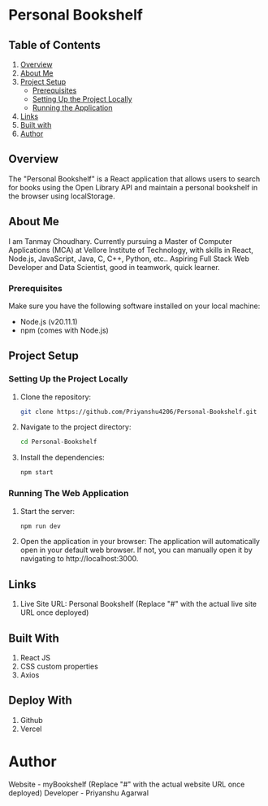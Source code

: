 # Personal Bookshelf

## Table of Contents
1. [Overview](#overview)
2. [About Me](#about-me)
3. [Project Setup](#project-setup)
    - [Prerequisites](#prerequisites)
    - [Setting Up the Project Locally](#setting-up-the-project-locally)
    - [Running the Application](#running-the-application)
4. [Links](#links)
5. [Built with](#built-with)
6. [Author](#author)

## Overview
The "Personal Bookshelf" is a React application that allows users to search for books using the Open Library API and maintain a personal bookshelf in the browser using localStorage.

## About Me
I am Tanmay Choudhary. Currently pursuing a Master of Computer Applications (MCA) at Vellore Institute of Technology, with skills in React, Node.js, JavaScript, Java, C, C++, Python, etc.. Aspiring Full Stack Web Developer and Data Scientist, good in teamwork, quick learner.

### Prerequisites
Make sure you have the following software installed on your local machine:
- Node.js (v20.11.1)
- npm (comes with Node.js)

## Project Setup
### Setting Up the Project Locally
1. Clone the repository:
   ```bash
   git clone https://github.com/Priyanshu4206/Personal-Bookshelf.git
2. Navigate to the project directory:
   ```bash
   cd Personal-Bookshelf
3. Install the dependencies:
   ```bash
   npm start

### Running The Web Application
1. Start the server:
   ```bash
   npm run dev
2. Open the application in your browser:
   The application will automatically open in your default web browser. If not, you can manually open it by navigating to http://localhost:3000.

## Links
1. Live Site URL: Personal Bookshelf (Replace "#" with the actual live site URL once deployed)

## Built With
1. React JS
2. CSS custom properties
3. Axios
   
## Deploy With
1. Github
2. Vercel

# Author
Website - myBookshelf (Replace "#" with the actual website URL once deployed)
Developer - Priyanshu Agarwal
